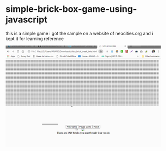# simple-brick-box-game-using-javascript
this is a simple game i got the sample on a website of neocities.org and i kept it for learning reference

![](https://github.com/anandprabhakar0507/simple-brick-box-game-using-javascript/blob/master/game.gif)
